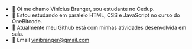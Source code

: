 - 👋 Oi me chamo Vinícius Branger, sou estudante no Cedup.
- 🌱 Estou estudando em paralelo HTML, CSS e JavaScript no curso do OneBitcode.
- 🧠 Atualmente meu Github está com minhas atividades desenvolvida em sala.
- 📨 Email vinibranger@gmail.com 
